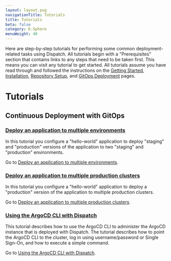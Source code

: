```yaml
---
layout: layout.pug
navigationTitle: Tutorials
title: Tutorials
beta: false
category: K-Sphere
menuWeight: 40
---
```


Here are step-by-step tutorials for performing some common deployment-related tasks using Dispatch. All tutorials begin with a "Prerequisites" section that contains links to any steps that need to be taken first. This means you can visit any tutorial to get started. All tutorials assume you have read through and followed the instructions on the [Getting Started](../../getting-started/), [Installation](../../install/), [Repository Setup](../../repo-setup/), and [GitOps Deployment](../rolling-deployment/) pages.

# Tutorials

## Continuous Deployment with GitOps

### [Deploy an application to multiple environments](./deploy-application-to-multiple-environments/)

In this tutorial you configure a "hello-world" application to deploy "staging" and "production" versions of the application to two "staging" and "production" environments.

Go to [Deploy an application to multiple environments](./deploy-application-to-multiple-environments/).

### [Deploy an application to multiple production clusters](./deploy-application-to-multiple-clusters-per-environment/)

In this tutorial you configure a "hello-world" application to deploy a "production" version of the application to multiple production clusters.

Go to [Deploy an application to multiple production clusters](./deploy-application-to-multiple-clusters-per-environment/).

### [Using the ArgoCD CLI with Dispatch](./using-argocd-cli/)

This tutorial describes how to use the ArgoCD CLI to administer the ArgoCD instance that is deployed with Dispatch. The tutorial describes how to point the ArgoCD CLI to the cluster, log in using username/password or Single Sign-On, and how to execute a simple command.

Go to [Using the ArgoCD CLI with Dispatch](./using-argocd-cli/).
